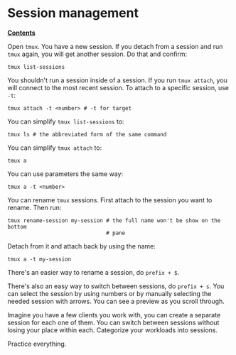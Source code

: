 # Session management

[**Contents**](01-intro.md)

Open `tmux`. You have a new session. If you detach from a session and run
`tmux` again, you will get another session. Do that and confirm:

    tmux list-sessions

You shouldn't run a session inside of a session. If you run `tmux attach`, you
will connect to the most recent session. To attach to a specific session, use
`-t`:

    tmux attach -t <number> # -t for target

You can simplify `tmux list-sessions` to:

    tmux ls # the abbreviated form of the same command

You can simplify `tmux attach` to:

    tmux a

You can use parameters the same way:

    tmux a -t <number>

You can rename `tmux` sessions. First attach to the session you want to rename.
Then run:

    tmux rename-session my-session # the full name won't be show on the bottom
                                   # pane

Detach from it and attach back by using the name:

    tmux a -t my-session

There's an easier way to rename a session, do `prefix + $`.

There's also an easy way to switch between sessions, do `prefix + s`. You can
select the session by using numbers or by manually selecting the needed session
with arrows. You can see a preview as you scroll through.

Imagine you have a few clients you work with, you can create a separate session
for each one of them. You can switch between sessions without losing your place
within each. Categorize your workloads into sessions.

Practice everything.
